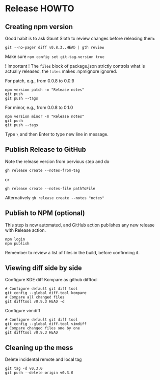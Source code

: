 # Release HOWTO

## Creating npm version

Good habit is to ask Gaunt Sloth to review changes before releasing them:

```shell
git --no-pager diff v0.8.3..HEAD | gth review
```

Make sure `npm config set git-tag-version true`

! Important ! The `files` block of package.json strictly controls what is actually released,
the `files` makes .npmignore ignored.

For patch, e.g., from 0.0.8 to 0.0.9

```shell
npm version patch -m "Release notes"
git push
git push --tags
```

For minor, e.g., from 0.0.8 to 0.1.0

```shell
npm version minor -m "Release notes"
git push
git push --tags
```

Type `\` and then Enter to type new line in message.

## Publish Release to GitHub

Note the release version from pervious step and do

```shell
gh release create --notes-from-tag
```

or

```shell
gh release create --notes-file pathToFile
```

Alternatively `gh release create --notes "notes"`

## Publish to NPM (optional)

This step is now automated, and GitHub action publishes any new release with Release action.

```shell
npm login
npm publish
```

Remember to review a list of files in the build, before confirming it.

## Viewing diff side by side

Configure KDE diff Kompare as github difftool

```shell
# Configure default git diff tool
git config --global diff.tool kompare
# Compare all changed files
git difftool v0.9.3 HEAD -d
```

Configure vimdiff

```shell
# Configure default git diff tool
git config --global diff.tool vimdiff
# Compare changed files one by one
git difftool v0.9.3 HEAD
```

## Cleaning up the mess

Delete incidental remote and local tag

```shell
git tag -d v0.3.0
git push --delete origin v0.3.0
```
